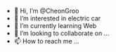 - 👋 Hi, I’m @CheonGroo
- 👀 I’m interested in electric car
- 🌱 I’m currently learning Web
- 💞️ I’m looking to collaborate on ...
- 📫 How to reach me ...

<!---
CheonGroo/CheonGroo is a ✨ special ✨ repository because its `README.md` (this file) appears on your GitHub profile.
You can click the Preview link to take a look at your changes.
--->
